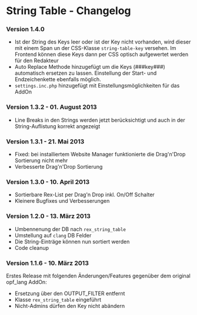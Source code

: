 String Table - Changelog
========================

### Version 1.4.0

* Ist der String des Keys leer oder ist der Key nicht vorhanden, wird dieser mit einem Span un der CSS-Klasse `string-table-key` versehen. Im Frontend können diese Keys dann per CSS optisch aufgewertet werden für den Redakteur
* Auto Replace Methode hinzugefügt um die Keys (###key###) automatisch ersetzen zu lassen. Einstellung der Start- und Endzeichenkette ebenfalls möglich.
* `settings.inc.php` hinzugefügt mit Einstellungsmöglichkeiten für das AddOn

### Version 1.3.2 - 01. August 2013

* Line Breaks in den Strings werden jetzt berücksichtigt und auch in der String-Auflistung korrekt angezeigt

### Version 1.3.1 - 21. Mai 2013

* Fixed: bei installiertem Website Manager funktionierte die Drag'n'Drop Sortierung nicht mehr
* Verbesserte Drag'n'Drop Sortierung 

### Version 1.3.0 - 10. April 2013

* Sortierbare Rex-List per Drag'n Drop inkl. On/Off Schalter
* Kleinere Bugfixes und Verbesserungen

### Version 1.2.0 - 13. März 2013

* Umbennenung der DB nach `rex_string_table`
* Umstellung auf `clang` DB Felder
* Die String-Einträge können nun sortiert werden
* Code cleanup

### Version 1.1.6 - 10. März 2013

Erstes Release mit folgenden Änderungen/Features gegenüber dem original opf_lang AddOn:

* Ersetzung über den OUTPUT_FILTER entfernt
* Klasse `rex_string_table` eingeführt
* Nicht-Admins dürfen den Key nicht abändern

